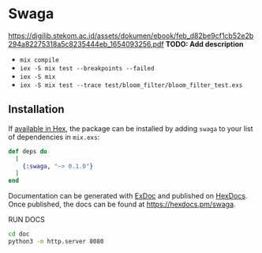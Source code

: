 # Swaga

https://digilib.stekom.ac.id/assets/dokumen/ebook/feb_d82be9cf1cb52e2b294a82275318a5c8235444eb_1654093256.pdf
**TODO: Add description**

- `mix compile`
- `iex -S mix test --breakpoints --failed`
- `iex -S mix`
- `iex -S mix test --trace test/bloom_filter/bloom_filter_test.exs`

## Installation

If [available in Hex](https://hex.pm/docs/publish), the package can be installed
by adding `swaga` to your list of dependencies in `mix.exs`:

```elixir
def deps do
  [
    {:swaga, "~> 0.1.0"}
  ]
end
```

Documentation can be generated with [ExDoc](https://github.com/elixir-lang/ex_doc)
and published on [HexDocs](https://hexdocs.pm). Once published, the docs can
be found at <https://hexdocs.pm/swaga>.

RUN DOCS

```bash
cd doc
python3 -m http.server 8080
```
